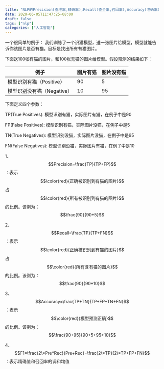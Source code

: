 ```yaml
---
title: "NLP的Precision(查准率,精确率),Recall(查全率,召回率),Accuracy(准确率)以及综合评价指标(F1-Measure)"
date: 2020-06-05T11:47:25+08:00
draft: false
tags: ["nlp"]
categories: ["人工智能"]
---
```


一个很简单的例子：
我们训练了一个识猫模型，送一张图片给模型，模型就能告诉你该图片是否有猫。目标是找出所有有猫图片。

下面送100张有猫的图片，和100张无猫的图片给模型。假设预测的结果如下：

| 例子|图片有猫|图片没有猫 |
| -- | -- | -- |
|模型识别有猫（Positive）|90|5|
|模型识别没有猫（Negative）|10|95|

下面定义四个参数：

TP(True Positives): 模型识别有猫，实际图片有猫，在例子中是90

FP(False Positives): 模型识别有猫，实际图片没猫，在例子中是5

TN(True Negatives): 模型识别没猫，实际图片没猫，在例子中是95

FN(False Negatives): 模型识别没猫，实际图片有猫，在例子中是10


1、$$Precision=\frac{TP}{TP+FP}$$ ：表示 $$\color{red}{正确被识别到有猫的图片}$$ 占$$\color{red}{所有被识别到有猫的图片}$$的比例。该例为：$$\frac{90}{90+5}$$

2、$$Recall=\frac{TP}{TP+FN}$$：表示$$\color{red}{正确被识别到有猫的图片}$$ 占$$\color{red}{所有含有猫的图片}$$的比例。该例为：$$\frac{90}{90+10}$$

3、$$Accuracy=\frac{TP+TN}{TP+FP+TN+FN}$$：表示$$\color{red}{模型预测正确}$$的比例。该例为：$$\frac{90+95}{90+5+95+10}$$

4、$$F1=\frac{2\*Pre*Rec}{Pre+Rec}=\frac{2\*TP}{2\*TP+FP+FN}$$：表示精确值和召回率的调和均值